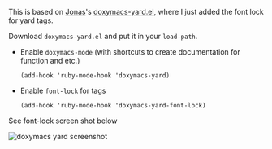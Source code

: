 This is based on [Jonas](http://www.emacswiki.org/emacs/JonasBernoulli)'s
[doxymacs-yard.el](http://www.emacswiki.org/emacs/doxymacs-yard.el), where I
just added the font lock for yard tags.


Download `doxymacs-yard.el` and put it in your `load-path`.

- Enable `doxymacs-mode` (with shortcuts to create documentation for function
  and etc.)
  
      (add-hook 'ruby-mode-hook 'doxymacs-yard)
      
- Enable `font-lock` for tags

      (add-hook 'ruby-mode-hook 'doxymacs-yard-font-lock)


See font-lock screen shot below

![doxymacs yard screenshot](http://img806.imageshack.us/img806/1953/selection2011121401.png)